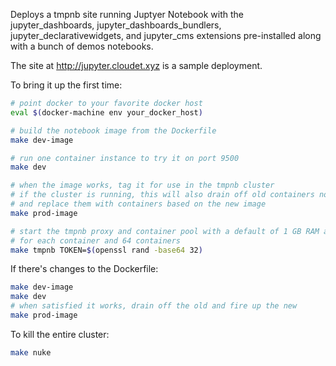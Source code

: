 Deploys a tmpnb site running Juptyer Notebook with the jupyter_dashboards, jupyter_dashboards_bundlers, jupyter_declarativewidgets, and jupyter_cms extensions pre-installed along with a bunch of demos notebooks.

The site at http://jupyter.cloudet.xyz is a sample deployment.

To bring it up the first time:

```bash
# point docker to your favorite docker host
eval $(docker-machine env your_docker_host)

# build the notebook image from the Dockerfile
make dev-image

# run one container instance to try it on port 9500
make dev

# when the image works, tag it for use in the tmpnb cluster
# if the cluster is running, this will also drain off old containers not in use
# and replace them with containers based on the new image
make prod-image

# start the tmpnb proxy and container pool with a default of 1 GB RAM allocated
# for each container and 64 containers
make tmpnb TOKEN=$(openssl rand -base64 32)
```

If there's changes to the Dockerfile:

```bash
make dev-image
make dev
# when satisfied it works, drain off the old and fire up the new
make prod-image
```

To kill the entire cluster:

```bash
make nuke
```
